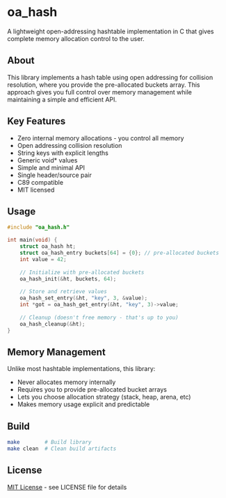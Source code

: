 # oa_hash

A lightweight open-addressing hashtable implementation in C that gives complete memory allocation control to the user.

## About

This library implements a hash table using open addressing for collision resolution, where you provide the pre-allocated buckets array. This approach gives you full control over memory management while maintaining a simple and efficient API.

## Key Features

- Zero internal memory allocations - you control all memory
- Open addressing collision resolution
- String keys with explicit lengths
- Generic void* values
- Simple and minimal API
- Single header/source pair
- C89 compatible
- MIT licensed

## Usage

```c
#include "oa_hash.h"

int main(void) {
    struct oa_hash ht;
    struct oa_hash_entry buckets[64] = {0}; // pre-allocated buckets
    int value = 42;
    
    // Initialize with pre-allocated buckets
    oa_hash_init(&ht, buckets, 64);
    
    // Store and retrieve values
    oa_hash_set_entry(&ht, "key", 3, &value);
    int *got = oa_hash_get_entry(&ht, "key", 3)->value;
    
    // Cleanup (doesn't free memory - that's up to you)
    oa_hash_cleanup(&ht);
}
```

## Memory Management

Unlike most hashtable implementations, this library:
- Never allocates memory internally
- Requires you to provide pre-allocated bucket arrays
- Lets you choose allocation strategy (stack, heap, arena, etc)
- Makes memory usage explicit and predictable

## Build

```bash
make        # Build library
make clean  # Clean build artifacts
```

## License

[MIT License](LICENSE) - see LICENSE file for details

